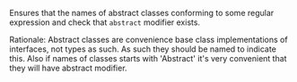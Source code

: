 Ensures that the names of abstract classes conforming to some regular
expression and check that `abstract` modifier exists.

Rationale: Abstract classes are convenience base class implementations
of interfaces, not types as such. As such they should be named to
indicate this. Also if names of classes starts with \'Abstract\' it\'s
very convenient that they will have abstract modifier.
